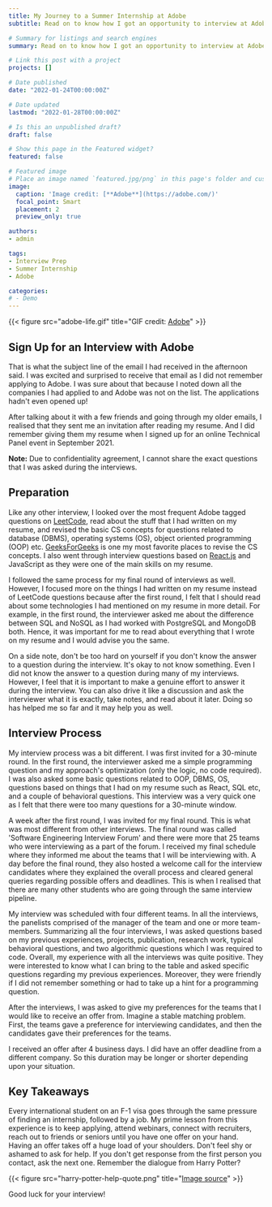 ```yaml
---
title: My Journey to a Summer Internship at Adobe
subtitle: Read on to know how I got an opportunity to interview at Adobe. This post also highlights my preparation for the interviews and my interview experience. 

# Summary for listings and search engines
summary: Read on to know how I got an opportunity to interview at Adobe. This post also highlights my preparation for the interviews and my interview experience. 

# Link this post with a project
projects: []

# Date published
date: "2022-01-24T00:00:00Z"

# Date updated
lastmod: "2022-01-28T00:00:00Z"

# Is this an unpublished draft?
draft: false

# Show this page in the Featured widget?
featured: false

# Featured image
# Place an image named `featured.jpg/png` in this page's folder and customize its options here.
image:
  caption: 'Image credit: [**Adobe**](https://adobe.com/)'
  focal_point: Smart
  placement: 2
  preview_only: true

authors:
- admin

tags:
- Interview Prep
- Summer Internship
- Adobe

categories:
# - Demo
---
```


{{< figure src="adobe-life.gif" title="GIF credit: [Adobe](https://adobe.com/)" >}}

## Sign Up for an Interview with Adobe

That is what the subject line of the email I had received in the afternoon said. I was excited and surprised to receive that email as I did not remember applying to Adobe. I was sure about that because I noted down all the companies I had applied to and Adobe was not on the list. The applications hadn't even opened up! 

After talking about it with a few friends and going through my older emails, I realised that they sent me an invitation after reading my resume. And I did remember giving them my resume when I signed up for an online Technical Panel event in September 2021. 

**Note:** Due to confidentiality agreement, I cannot share the exact questions that I was asked during the interviews. 

## Preparation

Like any other interview, I looked over the most frequent Adobe tagged questions on [LeetCode](https://leetcode.com/), read about the stuff that I had written on my resume, and revised the basic CS concepts for questions related to database (DBMS), operating systems (OS), object oriented programming (OOP) etc. [GeeksForGeeks](https://geeksforgeeks.org/) is one my most favorite places to revise the CS concepts. I also went through interview questions based on [React.js](https://reactjs.org/) and JavaScript as they were one of the main skills on my resume. 

I followed the same process for my final round of interviews as well. However, I focused more on the things I had written on my resume instead of LeetCode questions because after the first round, I felt that I should read about some technologies I had mentioned on my resume in more detail. For example, in the first round, the interviewer asked me about the difference between SQL and NoSQL as I had worked with PostgreSQL and MongoDB both. Hence, it was important for me to read about everything that I wrote on my resume and I would advise you the same. 

On a side note, don't be too hard on yourself if you don't know the answer to a question during the interview. It's okay to not know something. Even I did not know the answer to a question during many of my interviews. However, I feel that it is important to make a genuine effort to answer it during the interview. You can also drive it like a discussion and ask the interviewer what it is exactly, take notes, and read about it later. Doing so has helped me so far and it may help you as well. 

## Interview Process

My interview process was a bit different. I was first invited for a 30-minute round. In the first round, the interviewer asked me a simple programming question and my approach's optimization (only the logic, no code required). I was also asked some basic questions related to OOP, DBMS, OS, questions based on things that I had on my resume such as React, SQL etc, and a couple of behavioral questions. This interview was a very quick one as I felt that there were too many questions for a 30-minute window.

A week after the first round, I was invited for my final round. This is what was most different from other interviews. The final round was called 'Software Engineering Interview Forum' and there were more that 25 teams who were interviewing as a part of the forum. I received my final schedule where they informed me about the teams that I will be interviewing with. A day before the final round, they also hosted a welcome call for the interview candidates where they explained the overall process and cleared general queries regarding possible offers and deadlines. This is when I realised that there are many other students who are going through the same interview pipeline. 

My interview was scheduled with four different teams. In all the interviews, the panelists comprised of the manager of the team and one or more team-members. Summarizing all the four interviews, I was asked questions based on my previous experiences, projects, publication, research work, typical behavioral questions, and two algorithmic questions which I was required to code. Overall, my experience with all the interviews was quite positive. They were interested to know what I can bring to the table and asked specific questions regarding my previous experiences. Moreover, they were friendly if I did not remember something or had to take up a hint for a programming question. 

After the interviews, I was asked to give my preferences for the teams that I would like to receive an offer from. Imagine a stable matching problem. First, the teams gave a preference for interviewing candidates, and then the candidates gave their preferences for the teams. 

I received an offer after 4 business days. I did have an offer deadline from a different company. So this duration may be longer or shorter depending upon your situation. 

## Key Takeaways

Every international student on an F-1 visa goes through the same pressure of finding an internship, followed by a job. My prime lesson from this experience is to keep applying, attend webinars, connect with recruiters, reach out to friends or seniors until you have one offer on your hand. Having an offer takes off a huge load of your shoulders. Don't feel shy or ashamed to ask for help. If you don't get response from the first person you contact, ask the next one. Remember the dialogue from Harry Potter? 

{{< figure src="harry-potter-help-quote.png" title="[Image source](https://scatteredquotes.com/help-will-always-given-at-hogwarts/)" >}}

Good luck for your interview! 
